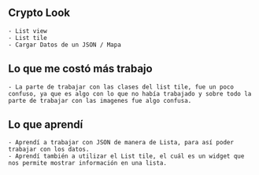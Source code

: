 ## Crypto Look
    - List view
    - List tile
    - Cargar Datos de un JSON / Mapa

## Lo que me costó más trabajo
    - La parte de trabajar con las clases del list tile, fue un poco confuso, ya que es algo con lo que no había trabajado y sobre todo la parte de trabajar con las imagenes fue algo confusa.

## Lo que aprendí 
    - Aprendí a trabajar con JSON de manera de Lista, para así poder trabajar con los datos.
    - Aprendí también a utilizar el List tile, el cuál es un widget que nos permite mostrar información en una lista.